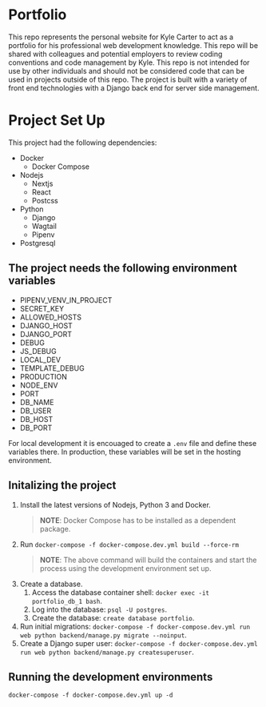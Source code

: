 # Portfolio
This repo represents the personal website for Kyle Carter to act as a portfolio for his professional web development knowledge. This repo will be shared with colleagues and potential employers to review coding conventions and code management by Kyle. This repo is not intended for use by other individuals and should not be considered code that can be used in projects outside of this repo. The project is built with a variety of front end technologies with a Django back end for server side management.

# Project Set Up
This project had the following dependencies:

* Docker
  - Docker Compose
* Nodejs
  - Nextjs
  - React
  - Postcss
* Python
  - Django
  - Wagtail
  - Pipenv
* Postgresql

## The project needs the following environment variables
- PIPENV_VENV_IN_PROJECT
- SECRET_KEY
- ALLOWED_HOSTS
- DJANGO_HOST
- DJANGO_PORT
- DEBUG
- JS_DEBUG
- LOCAL_DEV
- TEMPLATE_DEBUG
- PRODUCTION
- NODE_ENV
- PORT
- DB_NAME
- DB_USER
- DB_HOST
- DB_PORT

For local development it is encouaged to create a `.env` file and define these variables there. In production, these variables will be set in the hosting environment.

## Initalizing the project
1. Install the latest versions of Nodejs, Python 3 and Docker.
   > __NOTE__: Docker Compose has to be installed as a dependent package.
2. Run `docker-compose -f docker-compose.dev.yml build --force-rm`
   > __NOTE__: The above command will build the containers and start the process using the development environment set up.
3. Create a database.
   1. Access the database container shell: `docker exec -it portfolio_db_1 bash`.
   2. Log into the database: `psql -U postgres`.
   3. Create the database: `create database portfolio`.
4. Run initial migrations: `docker-compose -f docker-compose.dev.yml run web python backend/manage.py migrate --noinput`.
5. Create a Django super user: `docker-compose -f docker-compose.dev.yml run web python backend/manage.py createsuperuser`.

## Running the development environments
`docker-compose -f docker-compose.dev.yml up -d`
